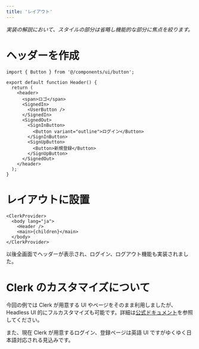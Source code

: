 ```yaml
---
title: 'レイアウト'
---
```


_実装の解説において、スタイルの部分は省略し機能的な部分に焦点を絞ります。_

# ヘッダーを作成

```tsx:app/components/header.tsx
import { Button } from '@/components/ui/button';

export default function Header() {
  return (
    <header>
      <span>ロゴ</span>
      <SignedIn>
        <UserButton />
      </SignedIn>
      <SignedOut>
        <SignInButton>
          <Button variant="outline">ログイン</Button>
        </SignInButton>
        <SignUpButton>
          <Button>新規登録</Button>
        </SignUpButton>
      </SignedOut>
    </header>
  );
}
```

# レイアウトに設置

```tsx:app/layouts.tsx
<ClerkProvider>
  <body lang="ja">
    <Header />
    <main>{children}</main>
  </body>
</ClerkProvider>
```

以後全画面でヘッダーが表示され、ログイン、ログアウト機能も実装されました。

# Clerk のカスタマイズについて

今回の例では Clerk が用意する UI やページをそのまま利用しましたが、Headless UI 的にフルカスタマイズも可能です。詳細は[公式ドキュメント](https://docs.clerk.dev/)を参照してください。

また、現在 Clerk が用意するログイン、登録ページは英語 UI ですがゆくゆく日本語対応される見込みです。
